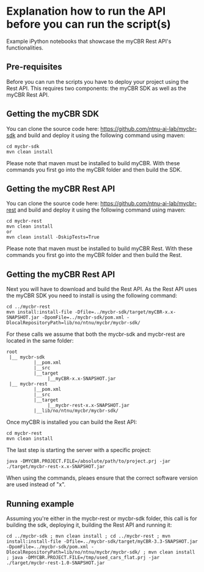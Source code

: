 # Explanation how to run the API before you can run the script(s)

Example iPython notebooks that showcase the myCBR Rest API's functionalities.

## Pre-requisites
Before you can run the scripts you have to deploy your project using the Rest API. This requires two components: the myCBR SDK as well as the myCBR Rest API.

## Getting the myCBR SDK
You can clone the source code here: https://github.com/ntnu-ai-lab/mycbr-sdk and build and deploy it using the following command using maven:
```
cd mycbr-sdk 
mvn clean install 
```
Please note that maven must be installed to build myCBR. 
With these commands you first go into the myCBR folder and then build the SDK.

## Getting the myCBR Rest API
You can clone the source code here: https://github.com/ntnu-ai-lab/mycbr-rest and build and deploy it using the following command using maven:
```
cd mycbr-rest 
mvn clean install
or
mvn clean install -DskipTests=True
```
Please note that maven must be installed to build myCBR Rest. 
With these commands you first go into the myCBR folder and then build the Rest.

## Getting the myCBR Rest API

Next you will have to download and build the Rest API. As the Rest API uses the myCBR SDK you need to install is using the following command: 
```
cd ../mycbr-rest 
mvn install:install-file -Dfile=../mycbr-sdk/target/myCBR-x.x-SNAPSHOT.jar -DpomFile=../mycbr-sdk/pom.xml -DlocalRepositoryPath=lib/no/ntnu/mycbr/mycbr-sdk/
```
For these calls we assume that both the mycbr-sdk and mycbr-rest are located in the same folder:
```
root
 |__ mycbr-sdk
          |__pom.xml
          |__src
          |__target
               |__myCBR-x.x-SNAPSHOT.jar
 |__ mycbr-rest
          |__pom.xml
          |__src
          |__target
               |__mycbr-rest-x.x-SNAPSHOT.jar
          |__lib/no/ntnu/mycbr/mycbr-sdk/
```
Once myCBR is installed you can build the Rest API:
```
cd mycbr-rest 
mvn clean install 
```
The last step is starting the server with a specific project:
```
java -DMYCBR.PROJECT.FILE=/absolute/path/to/project.prj -jar ./target/mycbr-rest-x.x-SNAPSHOT.jar 
```
When using the commands, pleaes ensure that the correct software version are used instead of "x".

## Running example 
Assuming you're either in the mycbr-rest or mycbr-sdk folder, this call is for building the sdk, deploying it, building the Rest API and running it:

```
cd ../mycbr-sdk ; mvn clean install ; cd ../mycbr-rest ; mvn install:install-file -Dfile=../mycbr-sdk/target/myCBR-3.3-SNAPSHOT.jar -DpomFile=../mycbr-sdk/pom.xml -DlocalRepositoryPath=lib/no/ntnu/mycbr/mycbr-sdk/ ; mvn clean install ; java -DMYCBR.PROJECT.FILE=/tmp/used_cars_flat.prj -jar ./target/mycbr-rest-1.0-SNAPSHOT.jar
```
